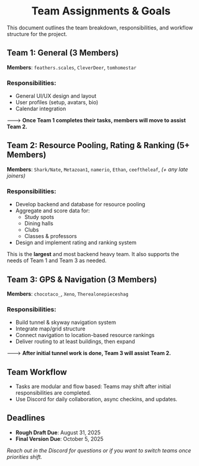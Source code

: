 <h1 align="center">Team Assignments & Goals</h1>

This document outlines the team breakdown, responsibilities, and workflow structure for the project.


## Team 1: General (3 Members)

**Members**: `feathers.scales`, `CleverDeer`, `tomhomestar`

### Responsibilities:
- General UI/UX design and layout
- User profiles (setup, avatars, bio)
- Calendar integration

🡒 **Once Team 1 completes their tasks, members will move to assist Team 2.**


## Team 2: Resource Pooling, Rating & Ranking (5+ Members)

**Members**: `Shark/Nate`, `Metazoan1`, `namerio`, `Ethan`, `ceeftheleaf`, *(+ any late joiners)*

### Responsibilities:
- Develop backend and database for resource pooling
- Aggregate and score data for:
  - Study spots
  - Dining halls
  - Clubs
  - Classes & professors
- Design and implement rating and ranking system

This is the **largest** and most backend heavy team. It also supports the needs of Team 1 and Team 3 as needed.


## Team 3: GPS & Navigation (3 Members)

**Members**: `chocotaco_`, `Xeno`, `Therealonepieceshag`

### Responsibilities:
- Build tunnel & skyway navigation system
- Integrate map/grid structure
- Connect navigation to location-based resource rankings
- Deliver routing to at least buildings, then expand

🡒 **After initial tunnel work is done, Team 3 will assist Team 2.**


## Team Workflow

- Tasks are modular and flow based: Teams may shift after initial responsibilities are completed.
- Use Discord for daily collaboration, async checkins, and updates.


## Deadlines

- **Rough Draft Due**: August 31, 2025  
- **Final Version Due**: October 5, 2025


*Reach out in the Discord for questions or if you want to switch teams once priorities shift.*
